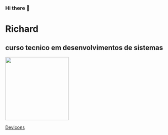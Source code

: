 ### Hi there 👋

<!--
**kkSayy/kkSayy** is a ✨ _special_ ✨ repository because its `README.md` (this file) appears on your GitHub profile.

Here are some ideas to get you started:

- 🔭 I’m currently working on ...
- 🌱 I’m currently learning ...
- 👯 I’m looking to collaborate on ...
- 🤔 I’m looking for help with ...
- 💬 Ask me about ...
- 📫 How to reach me: ...
- 😄 Pronouns: ...
- ⚡ Fun fact: ...
-->



# Richard

## curso tecnico em desenvolvimentos de sistemas 


<img height="200px" src="https://cdn.jsdelivr.net/gh/devicons/devicon/icons/python/python-original.svg" /> 

<a href="https://devicon.dev/" > Devicons </a>
